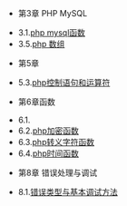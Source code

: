 * 第3章 PHP MySQL
 - 3.1.[php mysql函数](3.1.md)
 - 3.5.[php 数组](3.5.md)
* 第5章
 - 5.3.[php控制语句和运算符](5.3.md)
* 第6章函数
 - 6.1.
 - 6.2.[php加密函数](6.2.md)
 - 6.3.[php转义字符函数](6.3.md)
 - 6.4.[php时间函数](6.4.md)
* 第8章 错误处理与调试
 - 8.1.[错误类型与基本调试方法](8.1.md)
